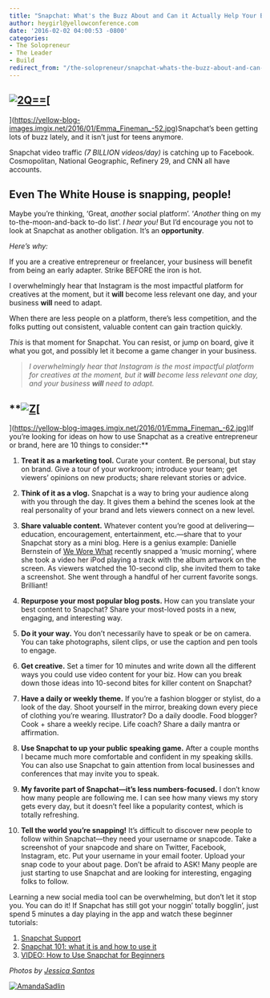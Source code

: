 ```yaml
---
title: "Snapchat: What's the Buzz About and Can it Actually Help Your Business Grow?"
author: heygirl@yellowconference.com
date: '2016-02-02 04:00:53 -0800'
categories:
- The Solopreneur
- The Leader
- Build
redirect_from: "/the-solopreneur/snapchat-whats-the-buzz-about-and-can-it-actually-help-your-business/"
---
```


## [![2Q==](https://yellow-blog-images.imgix.net/2016/02/2Q.jpg)](https://yellow-blog-images.imgix.net/2016/02/2Q.jpg)[

](https://yellow-blog-images.imgix.net/2016/01/Emma_Fineman_-52.jpg)Snapchat’s been getting lots of
buzz lately, and it isn’t just for teens anymore.

Snapchat video traffic _(7 BILLION videos/day)_ is catching up to Facebook. Cosmopolitan, National
Geographic, Refinery 29, and CNN all have accounts.

## Even The White House is snapping, people!

Maybe you’re thinking, ‘Great, _another_ social platform’. ‘*Another* thing on my
to-the-moon-and-back to-do list’. _I hear you!_ But I’d encourage you not to look at Snapchat as
another obligation. It’s an **opportunity**.

_Here’s why:_

If you are a creative entrepreneur or freelancer, your business will benefit from being an early
adapter. Strike BEFORE the iron is hot.

I overwhelmingly hear that Instagram is the most impactful platform for creatives at the moment, but
it **will** become less relevant one day, and your business **will** need to adapt.

When there are less people on a platform, there’s less competition, and the folks putting out
consistent, valuable content can gain traction quickly.

_This_ is that moment for Snapchat. You can resist, or jump on board, give it what you got, and
possibly let it become a game changer in your business.

> _I overwhelmingly hear that Instagram is the most impactful platform for creatives at the moment,
> but it **will** become less relevant one day, and your business **will** need to adapt._

## \**[![Z](https://yellow-blog-images.imgix.net/2016/02/Z.jpg)](https://yellow-blog-images.imgix.net/2016/02/Z.jpg)[

](https://yellow-blog-images.imgix.net/2016/01/Emma_Fineman_-62.jpg)If you’re looking for ideas on
how to use Snapchat as a creative entrepreneur or brand, here are 10 things to consider:\**

1. **Treat it as a marketing tool.** Curate your content. Be personal, but stay on brand. Give a
   tour of your workroom; introduce your team; get viewers’ opinions on new products; share relevant
   stories or advice.

1. **Think of it as a vlog.** Snapchat is a way to bring your audience along with you through the
   day. It gives them a behind the scenes look at the real personality of your brand and lets
   viewers connect on a new level.

1. **Share valuable content.** Whatever content you’re good at delivering—education, encouragement,
   entertainment, etc.—share that to your Snapchat story as a mini blog. Here is a genius example:
   Danielle Bernstein of [We Wore What](http://weworewhat.com/) recently snapped a ‘music morning’,
   where she took a video her iPod playing a track with the album artwork on the screen. As viewers
   watched the 10-second clip, she invited them to take a screenshot. She went through a handful of
   her current favorite songs. Brilliant!

1. **Repurpose your most popular blog posts.** How can you translate your best content to Snapchat?
   Share your most-loved posts in a new, engaging, and interesting way.

1. **Do it your way.** You don’t necessarily have to speak or be on camera. You can take
   photographs, silent clips, or use the caption and pen tools to engage.

1. **Get creative.** Set a timer for 10 minutes and write down all the different ways you could use
   video content for your biz. How can you break down those ideas into 10-second bites for killer
   content on Snapchat?

1. **Have a daily or weekly theme.** If you’re a fashion blogger or stylist, do a look of the day.
   Shoot yourself in the mirror, breaking down every piece of clothing you’re wearing. Illustrator?
   Do a daily doodle. Food blogger? Cook + share a weekly recipe. Life coach? Share a daily mantra
   or affirmation.

1. **Use Snapchat to up your public speaking game.** After a couple months I became much more
   comfortable and confident in my speaking skills. You can also use Snapchat to gain attention from
   local businesses and conferences that may invite you to speak.

1. **My favorite part of Snapchat—it’s less numbers-focused.** I don’t know how many people are
   following me. I can see how many views my story gets every day, but it doesn’t feel like a
   popularity contest, which is totally refreshing.

1. **Tell the world you’re snapping!** It’s difficult to discover new people to follow within
   Snapchat—they need your username or snapcode. Take a screenshot of your snapcode and share on
   Twitter, Facebook, Instagram, etc. Put your username in your email footer. Upload your snap code
   to your about page. Don’t be afraid to ASK! Many people are just starting to use Snapchat and are
   looking for interesting, engaging folks to follow.

Learning a new social media tool can be overwhelming, but don’t let it stop you. You can do it! If
Snapchat has still got your noggin’ totally bogglin’, just spend 5 minutes a day playing in the app
and watch these beginner tutorials:

1. [Snapchat Support](https://support.snapchat.com/ca/howto)
2. [Snapchat 101: what it is and how to use it](http://www.verizonwireless.com/mobile-living/tech-smarts/what-is-snapchat-how-to-use-new-features/)
3. [VIDEO: How to Use Snapchat for Beginners](https://www.youtube.com/watch?v=8sntEyrviFk)[\
   ](https://yellow-blog-images.imgix.net/2016/01/Emma_Fineman_-52.jpg)

_Photos by [Jessica Santos](http://www.thejessicasantos.com/)_

[![AmandaSadlin](https://yellow-blog-images.imgix.net/2016/01/AmandaSadlin.jpg)](http://www.amandasandlin.com/)
